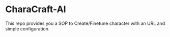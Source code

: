 # CharaCraft-AI
This repo provides you a SOP to Create/Finetune character with an URL and simple configuration.
